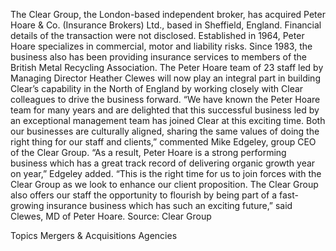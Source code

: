 The Clear Group, the London-based independent broker, has acquired Peter Hoare & Co. (Insurance Brokers) Ltd., based in Sheffield, England.
Financial details of the transaction were not disclosed.
Established in 1964, Peter Hoare specializes in commercial, motor and liability risks. Since 1983, the business also has been providing insurance services to members of the British Metal Recycling Association.
The Peter Hoare team of 23 staff led by Managing Director Heather Clewes will now play an integral part in building Clear’s capability in the North of England by working closely with Clear colleagues to drive the business forward.
“We have known the Peter Hoare team for many years and are delighted that this successful business led by an exceptional management team has joined Clear at this exciting time. Both our businesses are culturally aligned, sharing the same values of doing the right thing for our staff and clients,” commented Mike Edgeley, group CEO of the Clear Group.
“As a result, Peter Hoare is a strong performing business which has a great track record of delivering organic growth year on year,” Edgeley added.
“This is the right time for us to join forces with the Clear Group as we look to enhance our client proposition. The Clear Group also offers our staff the opportunity to flourish by being part of a fast-growing insurance business which has such an exciting future,” said Clewes, MD of Peter Hoare.
Source: Clear Group

Topics
Mergers & Acquisitions
Agencies
